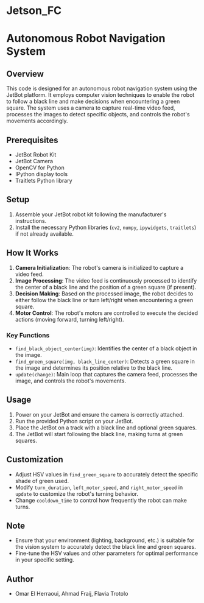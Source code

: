 # Jetson_FC
# Autonomous Robot Navigation System

## Overview
This code is designed for an autonomous robot navigation system using the JetBot platform. It employs computer vision techniques to enable the robot to follow a black line and make decisions when encountering a green square. The system uses a camera to capture real-time video feed, processes the images to detect specific objects, and controls the robot's movements accordingly.

## Prerequisites
- JetBot Robot Kit
- JetBot Camera
- OpenCV for Python
- IPython display tools
- Traitlets Python library

## Setup
1. Assemble your JetBot robot kit following the manufacturer's instructions.
2. Install the necessary Python libraries (`cv2`, `numpy`, `ipywidgets`, `traitlets`) if not already available.

## How It Works
1. **Camera Initialization**: The robot's camera is initialized to capture a video feed.
2. **Image Processing**: The video feed is continuously processed to identify the center of a black line and the position of a green square (if present).
3. **Decision Making**: Based on the processed image, the robot decides to either follow the black line or turn left/right when encountering a green square.
4. **Motor Control**: The robot's motors are controlled to execute the decided actions (moving forward, turning left/right).

### Key Functions
- `find_black_object_center(img)`: Identifies the center of a black object in the image.
- `find_green_square(img, black_line_center)`: Detects a green square in the image and determines its position relative to the black line.
- `update(change)`: Main loop that captures the camera feed, processes the image, and controls the robot's movements.

## Usage
1. Power on your JetBot and ensure the camera is correctly attached.
2. Run the provided Python script on your JetBot.
3. Place the JetBot on a track with a black line and optional green squares.
4. The JetBot will start following the black line, making turns at green squares.

## Customization
- Adjust HSV values in `find_green_square` to accurately detect the specific shade of green used.
- Modify `turn_duration`, `left_motor_speed`, and `right_motor_speed` in `update` to customize the robot's turning behavior.
- Change `cooldown_time` to control how frequently the robot can make turns.

## Note
- Ensure that your environment (lighting, background, etc.) is suitable for the vision system to accurately detect the black line and green squares.
- Fine-tune the HSV values and other parameters for optimal performance in your specific setting.

## Author
- Omar El Herraoui, Ahmad Fraij, Flavia Trotolo 
